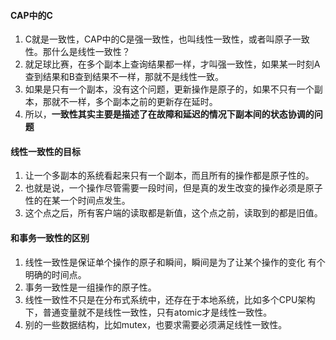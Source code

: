 #### CAP中的C

1. C就是一致性，CAP中的C是强一致性，也叫线性一致性，或者叫原子一致性。那什么是线性一致性？
1. 就足球比赛，在多个副本上查询结果都一样，才叫强一致性，如果某一时刻A查到结果和B查到结果不一样，那就不是线性一致。
1. 如果是只有一个副本，没有这个问题，更新操作是原子的，如果不只有一个副本，那就不一样，多个副本之前的更新存在延时。
1. 所以，**一致性其实主要是描述了在故障和延迟的情况下副本间的状态协调的问题**

#### 线性一致性的目标

1. 让一个多副本的系统看起来只有一个副本，而且所有的操作都是原子性的。 
1. 也就是说，一个操作尽管需要一段时间，但是真的发生改变的操作必须是原子性的在某一个时间点发生。  
1. 这个点之后，所有客户端的读取都是新值，这个点之前，读取到的都是旧值。  

#### 和事务一致性的区别

1. 线性一致性是保证单个操作的原子和瞬间，瞬间是为了让某个操作的变化 有个明确的时间点。
2. 事务一致性是一组操作的原子性。
1. 线性一致性不只是在分布式系统中，还存在于本地系统，比如多个CPU架构下，普通变量就不是线性一致性，只有atomic才是线性一致性。
1. 别的一些数据结构，比如mutex，也要求需要必须满足线性一致性。

